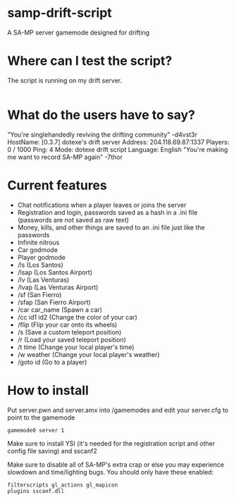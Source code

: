 # samp-drift-script
A SA-MP server gamemode designed for drifting

# Where can I test the script?
The script is running on my drift server.

```

```

# What do the users have to say?
"You're singlehandedly reviving the drifting community" -d4vst3r
HostName: [0.3.7] dotexe's drift server
Address:  204.118.69.87:1337
Players:  0 / 1000
Ping:     4
Mode:     dotexe drift script
Language: English
"You're making me want to record SA-MP again" -7thor

# Current features
- Chat notifications when a player leaves or joins the server
- Registration and login, passwords saved as a hash in a .ini file (passwords are not saved as raw text)
- Money, kills, and other things are saved to an .ini file just like the passwords
- Infinite nitrous
- Car godmode
- Player godmode
- /ls (Los Santos)
- /lsap (Los Santos Airport)
- /lv (Las Venturas)
- /lvap (Las Venturas Airport)
- /sf (San Fierro)
- /sfap (San Fierro Airport)
- /car car_name (Spawn a car)
- /cc id1 id2 (Change the color of your car)
- /flip (Flip your car onto its wheels)
- /s (Save a custom teleport position)
- /r (Load your saved teleport position)
- /t time (Change your local player's time)
- /w weather (Change your local player's weather)
- /goto id (Go to a player)

# How to install
Put server.pwn and server.amx into <your server>/gamemodes and edit your server.cfg to point to the gamemode
  
```
gamemode0 server 1
```

Make sure to install YSI (it's needed for the registration script and other config file saving) and sscanf2

Make sure to disable all of SA-MP's extra crap or else you may experience slowdown and time/lighting bugs. You should only have these enabled:

```
filterscripts gl_actions gl_mapicon
plugins sscanf.dll
```
